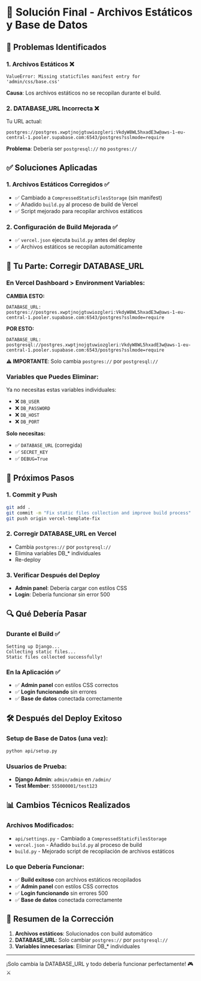 # 🔧 Solución Final - Archivos Estáticos y Base de Datos

## 🚨 Problemas Identificados

### **1. Archivos Estáticos** ❌
```
ValueError: Missing staticfiles manifest entry for 'admin/css/base.css'
```
**Causa**: Los archivos estáticos no se recopilan durante el build.

### **2. DATABASE_URL Incorrecta** ❌
Tu URL actual:
```
postgres://postgres.xwptjnojgtuwiozgleri:VkdyW8WL5hxadE3w@aws-1-eu-central-1.pooler.supabase.com:6543/postgres?sslmode=require
```
**Problema**: Debería ser `postgresql://` no `postgres://`

## ✅ Soluciones Aplicadas

### **1. Archivos Estáticos Corregidos** ✅
- ✅ Cambiado a `CompressedStaticFilesStorage` (sin manifest)
- ✅ Añadido `build.py` al proceso de build de Vercel
- ✅ Script mejorado para recopilar archivos estáticos

### **2. Configuración de Build Mejorada** ✅
- ✅ `vercel.json` ejecuta `build.py` antes del deploy
- ✅ Archivos estáticos se recopilan automáticamente

## 🎯 Tu Parte: Corregir DATABASE_URL

### **En Vercel Dashboard > Environment Variables:**

**CAMBIA ESTO:**
```
DATABASE_URL: postgres://postgres.xwptjnojgtuwiozgleri:VkdyW8WL5hxadE3w@aws-1-eu-central-1.pooler.supabase.com:6543/postgres?sslmode=require
```

**POR ESTO:**
```
DATABASE_URL: postgresql://postgres.xwptjnojgtuwiozgleri:VkdyW8WL5hxadE3w@aws-1-eu-central-1.pooler.supabase.com:6543/postgres?sslmode=require
```

**⚠️ IMPORTANTE**: Solo cambia `postgres://` por `postgresql://`

### **Variables que Puedes Eliminar:**
Ya no necesitas estas variables individuales:
- ❌ `DB_USER`
- ❌ `DB_PASSWORD` 
- ❌ `DB_HOST`
- ❌ `DB_PORT`

**Solo necesitas:**
- ✅ `DATABASE_URL` (corregida)
- ✅ `SECRET_KEY`
- ✅ `DEBUG=True`

## 🚀 Próximos Pasos

### **1. Commit y Push**
```bash
git add .
git commit -m "Fix static files collection and improve build process"
git push origin vercel-template-fix
```

### **2. Corregir DATABASE_URL en Vercel**
- Cambia `postgres://` por `postgresql://`
- Elimina variables DB_* individuales
- Re-deploy

### **3. Verificar Después del Deploy**
- **Admin panel**: Debería cargar con estilos CSS
- **Login**: Debería funcionar sin error 500

## 🔍 Qué Debería Pasar

### **Durante el Build** ✅
```
Setting up Django...
Collecting static files...
Static files collected successfully!
```

### **En la Aplicación** ✅
- ✅ **Admin panel** con estilos CSS correctos
- ✅ **Login funcionando** sin errores
- ✅ **Base de datos** conectada correctamente

## 🛠️ Después del Deploy Exitoso

### **Setup de Base de Datos (una vez):**
```bash
python api/setup.py
```

### **Usuarios de Prueba:**
- **Django Admin**: `admin/admin` en `/admin/`
- **Test Member**: `555000001/test123`

## 📊 Cambios Técnicos Realizados

### **Archivos Modificados:**
- `api/settings.py` - Cambiado a `CompressedStaticFilesStorage`
- `vercel.json` - Añadido `build.py` al proceso de build
- `build.py` - Mejorado script de recopilación de archivos estáticos

### **Lo que Debería Funcionar:**
- ✅ **Build exitoso** con archivos estáticos recopilados
- ✅ **Admin panel** con estilos CSS correctos
- ✅ **Login funcionando** sin errores 500
- ✅ **Base de datos** conectada correctamente

## 🎯 Resumen de la Corrección

1. **Archivos estáticos**: Solucionados con build automático
2. **DATABASE_URL**: Solo cambiar `postgres://` por `postgresql://`
3. **Variables innecesarias**: Eliminar DB_* individuales

---

¡Solo cambia la DATABASE_URL y todo debería funcionar perfectamente! 🎮⚔️
